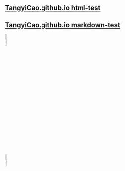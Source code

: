 ## [TangyiCao.github.io html-test](https://tangyicao.github.io)
## [TangyiCao.github.io markdown-test](https://tangyicao.github.io/other_files)
<div align=left>
<img src="http://tangyicao.github.io/imgs/test.jpg" title="曹唐毅-站内图库测试" width = 10%/>
</div>
<div align=left>
<img src="https://z3.ax1x.com/2021/04/23/cO2JKg.jpg" title="曹唐毅-站外图床测试" width = 10%/>
</div>
